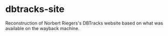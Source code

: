 # dbtracks-site

Reconstruction of Norbert Riegers's DBTracks website based on what was available on the wayback machine. 


